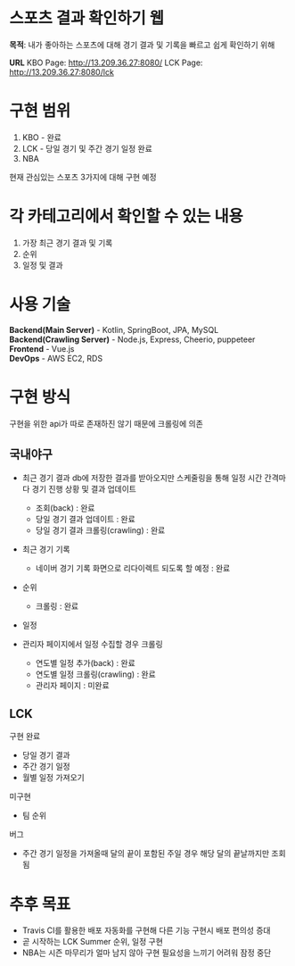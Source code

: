 # 스포츠 결과 확인하기 웹

**목적**: 내가 좋아하는 스포츠에 대해 경기 결과 및 기록을 빠르고 쉽게 확인하기 위해

**URL**
KBO Page: http://13.209.36.27:8080/
LCK Page: http://13.209.36.27:8080/lck

# 구현 범위
1. KBO - 완료
2. LCK - 당일 경기 및 주간 경기 일정 완료
3. NBA

현재 관심있는 스포츠 3가지에 대해 구현 예정

# 각 카테고리에서 확인할 수 있는 내용
1. 가장 최근 경기 결과 및 기록
2. 순위
3. 일정 및 결과


# 사용 기술
**Backend(Main Server)** - Kotlin, SpringBoot, JPA, MySQL   
**Backend(Crawling Server)** - Node.js, Express, Cheerio, puppeteer   
**Frontend** - Vue.js   
**DevOps** - AWS EC2, RDS   

# 구현 방식
구현을 위한 api가 따로 존재하진 않기 때문에 크롤링에 의존

## 국내야구
- 최근 경기 결과
db에 저장한 결과를 받아오지만 스케줄링을 통해 일정 시간 간격마다 경기 진행 상황 및 결과 업데이트
	- 조회(back) : 완료
	- 당일 경기 결과 업데이트 : 완료
	- 당일 경기 결과 크롤링(crawling) : 완료
- 최근 경기 기록
	- 네이버 경기 기록 화면으로 리다이렉트 되도록 할 예정 : 완료
- 순위
	 - 크롤링 : 완료
- 일정
 
- 관리자 페이지에서 일정 수집할 경우 크롤링
  - 연도별 일정 추가(back) : 완료
  - 연도별 일정 크롤링(crawling) : 완료
  - 관리자 페이지 : 미완료

## LCK
구현 완료  
- 당일 경기 결과
- 주간 경기 일정
- 월별 일정 가져오기

미구현
- 팀 순위

버그
- 주간 경기 일정을 가져올때 달의 끝이 포함된 주일 경우 해당 달의 끝날까지만 조회됨

# 추후 목표
- Travis CI를 활용한 배포 자동화를 구현해 다른 기능 구현시 배포 편의성 증대
- 곧 시작하는 LCK Summer 순위, 일정 구현
- NBA는 시즌 마무리가 얼마 남지 않아 구현 필요성을 느끼기 어려워 잠정 중단

